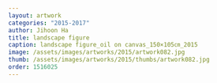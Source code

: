 ```yaml
---
layout: artwork
categories: "2015-2017"
author: Jihoon Ha
title: landscape figure
caption: landscape figure_oil on canvas_150×105㎝_2015
image: /assets/images/artworks/2015/artwork082.jpg
thumb: /assets/images/artworks/2015/thumbs/artwork082.jpg
order: 1516025
---
```

